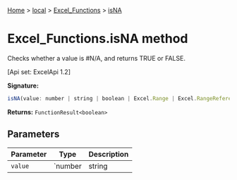 [Home](./index) &gt; [local](local.md) &gt; [Excel\_Functions](local.excel_functions.md) &gt; [isNA](local.excel_functions.isna.md)

# Excel\_Functions.isNA method

Checks whether a value is \#N/A, and returns TRUE or FALSE. 

 \[Api set: ExcelApi 1.2\]

**Signature:**
```javascript
isNA(value: number | string | boolean | Excel.Range | Excel.RangeReference | Excel.FunctionResult<any>): FunctionResult<boolean>;
```
**Returns:** `FunctionResult<boolean>`

## Parameters

|  Parameter | Type | Description |
|  --- | --- | --- |
|  `value` | `number | string | boolean | Excel.Range | Excel.RangeReference | Excel.FunctionResult<any>` |  |

